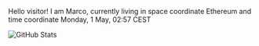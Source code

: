 Hello visitor! I am Marco, currently living in space coordinate Ethereum and time coordinate Monday, 1 May, 02:57 CEST

![GitHub Stats](https://github-readme-stats.vercel.app/api?username=OxMarco)
